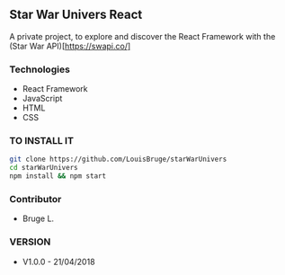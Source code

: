 ## Star War Univers React ##

A private project, to explore and discover the React Framework with the (Star War API)[https://swapi.co/] 

### Technologies ###
* React Framework
* JavaScript
* HTML
* CSS

### TO INSTALL IT ###
```bash
git clone https://github.com/LouisBruge/starWarUnivers  
cd starWarUnivers  
npm install && npm start
```

### Contributor ###
* Bruge L.

### VERSION ###
* V1.0.0 - 21/04/2018
